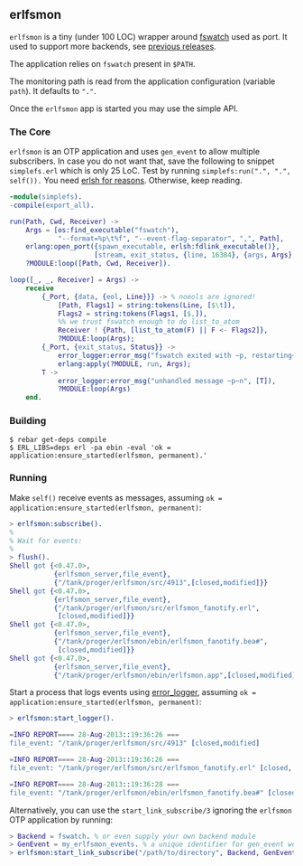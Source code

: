 ## erlfsmon

`erlfsmon` is a tiny (under 100 LOC) wrapper around [fswatch](https://github.com/emcrisostomo/fswatch) used as port. It used to support more backends, see [previous releases](https://github.com/proger/erlfsmon/releases).

The application relies on `fswatch` present in `$PATH`.

The monitoring path is read from the application configuration (variable `path`). It defaults to `"."`.

Once the `erlfsmon` app is started you may use the simple API.

### The Core

`erlfsmon` is an OTP application and uses `gen_event` to allow multiple subscribers. In case you do not want that, save the following to snippet `simplefs.erl` which is only 25 LoC. Test by running `simplefs:run(".", ".", self()).` You need [erlsh for reasons](https://github.com/proger/erlsh#fdlink-port). Otherwise, keep reading.

```erlang
-module(simplefs).
-compile(export_all).

run(Path, Cwd, Receiver) ->
    Args = [os:find_executable("fswatch"),
            "--format=%p\t%f", "--event-flag-separator", ",", Path],
    erlang:open_port({spawn_executable, erlsh:fdlink_executable()},
                     [stream, exit_status, {line, 16384}, {args, Args}, {cd, Cwd}]),
    ?MODULE:loop([Path, Cwd, Receiver]).

loop([_, _, Receiver] = Args) ->
    receive
        {_Port, {data, {eol, Line}}} -> % noeols are ignored!
            [Path, Flags1] = string:tokens(Line, [$\t]),
            Flags2 = string:tokens(Flags1, [$,]),
            %% we trust fswatch enough to do list_to_atom
            Receiver ! {Path, [list_to_atom(F) || F <- Flags2]},
            ?MODULE:loop(Args);
        {_Port, {exit_status, Status}} ->
            error_logger:error_msg("fswatch exited with ~p, restarting~n", [Status]),
            erlang:apply(?MODULE, run, Args);
        T ->
            error_logger:error_msg("unhandled message ~p~n", [T]),
            ?MODULE:loop(Args)
    end.
```

### Building

```console
$ rebar get-deps compile
$ ERL_LIBS=deps erl -pa ebin -eval 'ok = application:ensure_started(erlfsmon, permanent).'
```

### Running

Make `self()` receive events as messages, assuming `ok = application:ensure_started(erlfsmon, permanent)`:

```erlang
> erlfsmon:subscribe().
%
% Wait for events:
%
> flush(). 
Shell got {<0.47.0>,
           {erlfsmon_server,file_event},
           {"/tank/proger/erlfsmon/src/4913",[closed,modified]}}
Shell got {<0.47.0>,
           {erlfsmon_server,file_event},
           {"/tank/proger/erlfsmon/src/erlfsmon_fanotify.erl",
            [closed,modified]}}
Shell got {<0.47.0>,
           {erlfsmon_server,file_event},
           {"/tank/proger/erlfsmon/ebin/erlfsmon_fanotify.bea#",
            [closed,modified]}}
Shell got {<0.47.0>,
           {erlfsmon_server,file_event},
           {"/tank/proger/erlfsmon/ebin/erlfsmon.app",[closed,modified]}}
```

Start a process that logs events using [error_logger](https://www.google.com.ua/webhp?sourceid=chrome-instant&ion=1&espv=2&ie=UTF-8#q=error_logger), assuming `ok = application:ensure_started(erlfsmon, permanent)`:

```erlang
> erlfsmon:start_logger().

=INFO REPORT==== 28-Aug-2013::19:36:26 ===
file_event: "/tank/proger/erlfsmon/src/4913" [closed,modified]

=INFO REPORT==== 28-Aug-2013::19:36:26 ===
file_event: "/tank/proger/erlfsmon/src/erlfsmon_fanotify.erl" [closed, modified]

=INFO REPORT==== 28-Aug-2013::19:36:28 ===
file_event: "/tank/proger/erlfsmon/ebin/erlfsmon_fanotify.bea#" [closed, modified]
```

Alternatively, you can use the `start_link_subscribe/3` ignoring the `erlfsmon` OTP application by running:

```erlang
> Backend = fswatch. % or even supply your own backend module
> GenEvent = my_erlfsmon_events. % a unique identifier for gen_event worker
> erlfsmon:start_link_subscribe("/path/to/directory", Backend, GenEvent).
```
